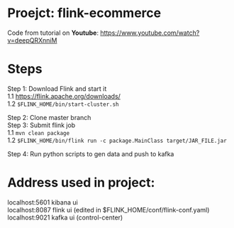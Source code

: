# Proejct: flink-ecommerce <br> 

Code from tutorial on <b>Youtube</b>: https://www.youtube.com/watch?v=deepQRXnniM <br>

# Steps <br>
Step 1: Download Flink and start it <br> 
1.1 https://flink.apache.org/downloads/ <br>
1.2 ```$FLINK_HOME/bin/start-cluster.sh``` <br>

Step 2: Clone master branch <br>
Step 3: Submit flink job <br>
1.1 ```mvn clean package``` <br>
1.2 ```$FLINK_HOME/bin/flink run -c package.MainClass target/JAR_FILE.jar``` <br>

Step 4: Run python scripts to gen data and push to kafka <br>

# Address used in project: <br>
localhost:5601 kibana ui <br>
localhost:8087 flink ui (edited in $FLINK_HOME/conf/flink-conf.yaml) <br>
localhost:9021 kafka ui (control-center) <br>
